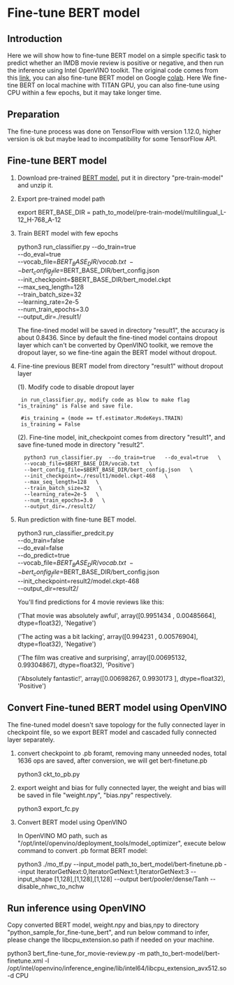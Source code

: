 # Fine-tune BERT model

## Introduction
Here we will show how to fine-tune BERT model on a simple specific task to predict whether an IMDB movie review is positive or negative, and then run the inference using Intel OpenVINO toolkit. The original code comes from this [link](https://github.com/google-research/bert/blob/master/predicting_movie_reviews_with_bert_on_tf_hub.ipynb), you can also fine-tune BERT model on Google [colab](https://colab.research.google.com/github/tensorflow/tpu/blob/master/tools/colab/bert_finetuning_with_cloud_tpus.ipynb). Here We fine-tine BERT on local machine with TITAN GPU, you can also fine-tune using CPU within a few epochs, but it may take longer time.

## Preparation
The fine-tune process was done on TensorFlow with version 1.12.0, higher version is ok but maybe lead to incompatibility for some TensorFlow API.


## Fine-tune BERT model
1. Download pre-trained [BERT model](https://storage.googleapis.com/bert_models/2018_11_03/multilingual_L-12_H-768_A-12.zip), put it in directory "pre-train-model" and unzip it.

2. Export pre-trained model path

     export BERT_BASE_DIR = path_to_model/pre-train-model/multilingual_L-12_H-768_A-12

3. Train BERT model with few epochs

   python3 run_classifier.py  --do_train=true   \
   --do_eval=true   \
   --vocab_file=$BERT_BASE_DIR/vocab.txt   \
   --bert_config_file=$BERT_BASE_DIR/bert_config.json \
   --init_checkpoint=$BERT_BASE_DIR/bert_model.ckpt   \
   --max_seq_length=128   \
   --train_batch_size=32   \
   --learning_rate=2e-5   \
   --num_train_epochs=3.0 \
   --output_dir=./result1/

   The fine-tined model will be saved in directory "result1", the accuracy is about 0.8436. Since by default the fine-tined model contains dropout layer which can't be converted by OpenVINO toolkit, we remove the dropout layer, so we fine-tine again the BERT model without dropout.

4. Fine-tine previous BERT model from directory "result1" without dropout layer

   (1). Modify code to disable dropout layer

        in run_classifier.py, modify code as blow to make flag "is_training" is False and save file.

        #is_training = (mode == tf.estimator.ModeKeys.TRAIN)
        is_training = False

   (2). Fine-tine model, init_checkpoint comes from directory "result1", and save fine-tuned mode in directory "result2".

         python3 run_classifier.py  --do_train=true   --do_eval=true   \
         --vocab_file=$BERT_BASE_DIR/vocab.txt   \
         --bert_config_file=$BERT_BASE_DIR/bert_config.json   \
         --init_checkpoint=./result1/model.ckpt-468   \
         --max_seq_length=128   \
         --train_batch_size=32   \
         --learning_rate=2e-5   \
         --num_train_epochs=3.0   \
         --output_dir=./result2/

5. Run prediction with fine-tune BET model.

    python3 run_classifier_predcit.py  \
    --do_train=false   \
    --do_eval=false \
    --do_predict=true \
    --vocab_file=$BERT_BASE_DIR/vocab.txt   \
    --bert_config_file=$BERT_BASE_DIR/bert_config.json \
    --init_checkpoint=result2/model.ckpt-468 \
    --output_dir=result2/

    You'll find predictions for 4 movie reviews like this:

     ('That movie was absolutely awful', array([0.9951434 , 0.00485664], dtype=float32), 'Negative')

     ('The acting was a bit lacking', array([0.994231  , 0.00576904], dtype=float32), 'Negative')

     ('The film was creative and surprising', array([0.00695132, 0.99304867], dtype=float32), 'Positive')

     ('Absolutely fantastic!', array([0.00698267, 0.9930173 ], dtype=float32), 'Positive')


## Convert Fine-tuned BERT model using OpenVINO
The fine-tuned model doesn't save topology for the fully connected layer in checkpoint file, so we export BERT model and cascaded fully connected layer separately.

1. convert checkpoint to .pb foramt, removing many unneeded nodes, total 1636 ops are saved, after conversion, we will get bert-finetune.pb

   python3 ckt_to_pb.py

2. export weight and bias for fully connected layer, the weight and bias will be saved in file "weight.npy", "bias.npy" respectively.

    python3 export_fc.py

3. Convert BERT model using OpenVINO

   In OpenVINO MO path, such as "/opt/intel/openvino/deployment_tools/model_optimizer",
   execute below command to convert .pb format BERT model:

   python3 ./mo_tf.py --input_model path_to_bert_model/bert-finetune.pb --input IteratorGetNext:0,IteratorGetNext:1,IteratorGetNext:3 --input_shape [1,128],[1,128],[1,128] --output bert/pooler/dense/Tanh  --disable_nhwc_to_nchw

## Run inference using OpenVINO
Copy converted BERT model, weight.npy and bias,npy to directory "python_sample_for_fine-tune_bert", and run below command to infer, please change the libcpu_extension.so path if needed on your machine.

  python3 bert_fine-tune_for_movie-review.py -m path_to_bert-model/bert-finetune.xml -l /opt/intel/openvino/inference_engine/lib/intel64/libcpu_extension_avx512.so -d CPU
